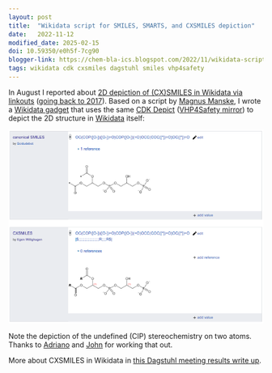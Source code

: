 ```yaml
---
layout: post
title:  "Wikidata script for SMILES, SMARTS, and CXSMILES depiction"
date:   2022-11-12
modified_date: 2025-02-15
doi: 10.59350/e0h5f-7cg90
blogger-link: https://chem-bla-ics.blogspot.com/2022/11/wikidata-script-for-smiles-smarts-and.html
tags: wikidata cdk cxsmiles dagstuhl smiles vhp4safety
---
```


In August I reported about [2D depiction of (CX)SMILES in Wikidata via linkouts](https://chem-bla-ics.blogspot.com/2022/08/wikidata-now-escapes-smiles-and-cxsmiles.html)
([going back to 2017](https://chem-bla-ics.blogspot.com/2017/07/wikidata-visualizes-smiles-strings-with.html)). Based on a script by
[Magnus Manske](https://orcid.org/0000-0001-5916-0947), I wrote a [Wikidata gadget](https://www.wikidata.org/wiki/User:Egon_Willighagen/cdkdepict_gadget.js)
that uses the same [CDK Depict](https://www.simolecule.com/cdkdepict/depict.html)
([VHP4Safety mirror](https://cdkdepict.cloud.vhp4safety.nl/)) to depict the 2D structure in [Wikidata](https://wikidata.org/) itself:

![Depicting of part of a Wikidata page with 2D structures of a canonical SMILES and matching CXSMILES.](/assets/images/Screenshot_20221112_130346.png)

Note the depiction of the undefined (CIP) stereochemistry on two atoms. Thanks to
[Adriano](https://orcid.org/0000-0003-0443-9902) and [John](https://nextmovesoftware.com/blog/author/john/) for working that out.

More about CXSMILES in Wikidata in [this Dagstuhl meeting results write up](https://egonw.github.io/cdk-cxsmiles/).


